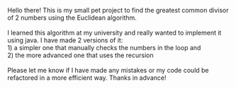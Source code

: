 Hello there! This is my small pet project to find the greatest common divisor of 2 numbers using the Euclidean algorithm.<br>
<br>
I learned this algorithm at my university and really wanted to implement it using java. I have made 2 versions of it: 
<br> 1) a simpler one that manually checks the numbers in the loop and <br> 2) the more advanced one that uses the recursion <br>
<br>
Please let me know if I have made any mistakes or my code could be refactored in a more efficient way. Thanks in advance!
